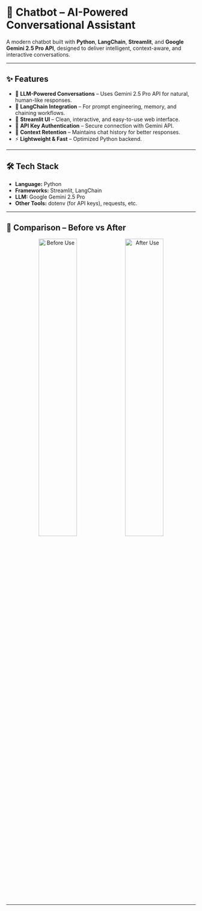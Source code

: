 # 🤖 Chatbot – AI-Powered Conversational Assistant  

A modern chatbot built with **Python**, **LangChain**, **Streamlit**, and **Google Gemini 2.5 Pro API**, designed to deliver intelligent, context-aware, and interactive conversations.  

---

## ✨ Features  

- 🚀 **LLM-Powered Conversations** – Uses Gemini 2.5 Pro API for natural, human-like responses.  
- 🧩 **LangChain Integration** – For prompt engineering, memory, and chaining workflows.  
- 🎨 **Streamlit UI** – Clean, interactive, and easy-to-use web interface.  
- 🔑 **API Key Authentication** – Secure connection with Gemini API.  
- 📝 **Context Retention** – Maintains chat history for better responses.  
- ⚡ **Lightweight & Fast** – Optimized Python backend.  

---

## 🛠️ Tech Stack  

- **Language:** Python  
- **Frameworks:** Streamlit, LangChain  
- **LLM:** Google Gemini 2.5 Pro  
- **Other Tools:** dotenv (for API keys), requests, etc.  

---

## 📸 Comparison – Before vs After  

<p align="center">
  <img src="screenshot/before.png" alt="Before Use" width="45%" />
  <img src="assets/after.png" alt="After Use" width="45%" />
</p>  

---
